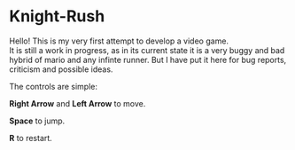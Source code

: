 # Knight-Rush
Hello! This is my very first attempt to develop a video game. \
It is still a work in progress, as in its current state it is a very buggy and bad hybrid of mario and any infinte runner.
But I have put it here for bug reports, criticism and possible ideas.

The controls are simple:

**Right Arrow** and **Left Arrow** to move.

**Space** to jump.

**R** to restart.
